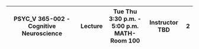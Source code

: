 | PSYC_V 365-002 - Cognitive Neuroscience | Lecture | Tue Thu <br>3:30 p.m. - 5:00 p.m. <br>MATH-Room 100 | Instructor TBD | 2   |
| --------------------------------------- | ------- | --------------------------------------------------- | -------------- | --- |
